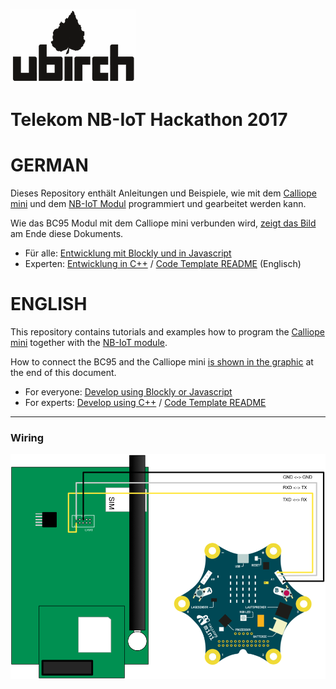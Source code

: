 [![ubirch GmbH](files/ubirch.png)](https://ubirch.com)

# Telekom NB-IoT Hackathon 2017

# GERMAN
Dieses Repository enthält Anleitungen und Beispiele, wie mit dem [Calliope mini](https://calliope.cc) und dem [NB-IoT
Modul](http://www.quectel.com/product/bc95.htm) programmiert und gearbeitet werden kann.

Wie das BC95 Modul mit dem Calliope mini verbunden wird, [zeigt das Bild](#wiring) am Ende diese Dokuments.

- Für alle: [Entwicklung mit Blockly und in Javascript](de-pxt-development.md)
- Experten: [Entwicklung in C++](de-cpp-development.md) / [Code Template README](nbiot-cpp-template/README.md) (Englisch)

# ENGLISH

This repository contains tutorials and examples how to program the [Calliope mini](https://calliope.cc)  together
with the [NB-IoT module](http://www.quectel.com/product/bc95.htm).

How to connect the BC95 and the Calliope mini [is shown in the graphic](#wiring) at the end of this document.

- For everyone: [Develop using Blockly or Javascript](en-pxt-development.md)
- For experts: [Develop using C++](en-cpp-development.md) / [Code Template README](nbiot-cpp-template/README.md)

----

### Wiring

![BC95 - Calliope mini wiring](files/wiring.png)